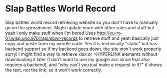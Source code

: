 # Slap Battles World Record
Slap battles world record retrieving website so you don't have to manually go on the spreadsheet. Might update more with other rules and stuff but yeah I only make stuff when I'm bored
Uses http://eu-ro-01.wisp.uno:9761/api/sbwr-records to retrieve stuff and yeah basically just copy and paste from my wordle code. 
Yes it is technically "static" but has backend support so if my backend goes down, the site won't work properly sorry! I might find a way to retrieve xlsx or =HYPERLINK elements without downloading it later (I don't want to use my google acc since that also requires a backend), and "why can't you just make a request to it?" it shows the text, not the link, so it won't work correctly.
